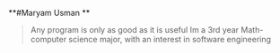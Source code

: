 **#Maryam Usman **
>Any program is only as good as it is useful
Im a 3rd year Math-computer science major, with an interest in software engineering